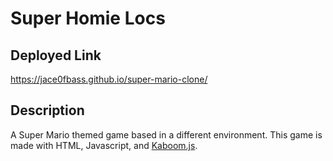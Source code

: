 # Super Homie Locs

## Deployed Link
https://jace0fbass.github.io/super-mario-clone/


## Description
A Super Mario themed game based in a different environment. This game is made with HTML, Javascript, and <a href="https://kaboomjs.com/">Kaboom.js</a>.